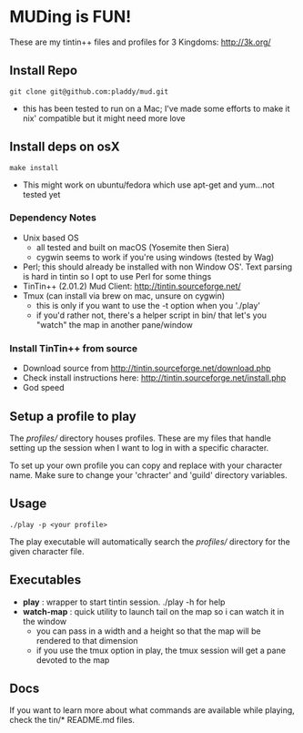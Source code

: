 # MUDing is FUN!

These are my tintin++ files and profiles for 3 Kingdoms: http://3k.org/

## Install Repo
`git clone git@github.com:pladdy/mud.git`
- this has been tested to run on a Mac; I've made some efforts to make it nix' compatible but it might need more love

## Install deps on osX
`make install`
- This might work on ubuntu/fedora which use apt-get and yum...not tested yet

### Dependency Notes
- Unix based OS
  - all tested and built on macOS (Yosemite then Siera)
  - cygwin seems to work if you're using windows (tested by Wag)
- Perl; this should already be installed with non Window OS'.  Text parsing is hard
  in tintin so I opt to use Perl for some things
- TinTin++ (2.01.2) Mud Client: http://tintin.sourceforge.net/
- Tmux (can install via brew on mac, unsure on cygwin)
  - this is only if you want to use the -t option when you './play'
  - if you'd rather not, there's a helper script in bin/ that let's you "watch" the map in another pane/window

### Install TinTin++ from source
- Download source from http://tintin.sourceforge.net/download.php
- Check install instructions here: http://tintin.sourceforge.net/install.php
- God speed

## Setup a profile to play
The *profiles/* directory houses profiles.  These are my files that handle setting up the session when I want to log in with a specific character.

To set up your own profile you can copy and replace with your character name.  Make sure to change your 'chracter' and 'guild' directory variables.

## Usage
`./play -p <your profile>`

The play executable will automatically search the *profiles/* directory for the given character
file.

## Executables
- **play**      : wrapper to start tintin session.  ./play -h for help
- **watch-map** : quick utility to launch tail on the map so i can watch it in the window
  - you can pass in a width and a height so that the map will be rendered to that dimension
  - if you use the tmux option in play, the tmux session will get a pane devoted to the map

## Docs
If you want to learn more about what commands are available while playing, check the tin/* README.md files.
